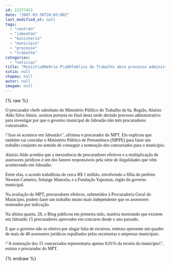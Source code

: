 ```yaml
---
id: 12377422
date: "2007-03-30T20:03:00Z"
last_modified_at: null
tags:
  - "contran"
  - "jaboatao"
  - "ministerio"
  - "municipio"
  - "processo"
  - "trabalho"
categories:
  - "noticias"
title: "Minist\u00e9rio P\u00fablico do Trabalho abre processo administrativo contra munic\u00edpio de Jaboat\u00e3o"
sutia: null
chapeu: null
autor: null
imagem: null
---
```

{% raw %}
<p><P><FONT face=Verdana>O procurador chefe substituto do Ministério </FONT><FONT face=Verdana>Público do Trabalho da 6a. Região, Aluísio </FONT><FONT face=Verdana>Aldo Silva Júnior, assinou portaria no final </FONT><FONT face=Verdana>desta tarde abrindo processo administrativo </FONT><FONT face=Verdana>para investigar por que o governo municipal de </FONT><FONT face=Verdana>Jaboatão não tem procuradores concursados.</FONT></P></p>
<p><P><FONT face=Verdana>\"Isso só acontece em Jaboatão\", afirmou o </FONT><FONT face=Verdana>procurador do MPT. Ele explicou que também vai </FONT><FONT face=Verdana>convidar o Ministério Público de Pernambuco </FONT><FONT face=Verdana>(MPPE) para fazer um trabalho conjunto no </FONT><FONT face=Verdana>sentido de conseguir a nomeação&nbsp;dos</FONT><FONT face=Verdana> concursados para o&nbsp;município.</FONT></P></p>
<p><P><FONT face=Verdana>Aluísio Aldo acredita que a inexistência de </FONT><FONT face=Verdana>procuradores&nbsp;efetivos e a multiplicação de </FONT><FONT face=Verdana>assessores jurídicos é um dos fatores </FONT><FONT face=Verdana>responsáveis pela série de ilegalidades que </FONT><FONT face=Verdana>vêm acontecendo em Jaboatão.</FONT></P></p>
<p><P><FONT face=Verdana>Entre elas, o acordo trabalhista de cerca R$ 1 </FONT><FONT face=Verdana>milhão, envolvendo a filha do prefeito Newton </FONT><FONT face=Verdana>Carneiro, Solange Manoela, e a Fundação </FONT><FONT face=Verdana>Yapoatan, órgão do governo municipal.</FONT></P></p>
<p><P><FONT face=Verdana>Na avaliação do MPT, procuradores efetivos, su</FONT><FONT face=Verdana>bmetidos à Procuradoria Geral do Município, podem fazer um trabalho muito mais </FONT><FONT face=Verdana>independente que os assessores nomeados por </FONT><FONT face=Verdana>indicação.</FONT></P></p>
<p><P><FONT face=Verdana>Na última quarta, 28, o Blog publicou em </FONT><FONT face=Verdana>primeira mão, matéria mostrando que existem em Jaboatão </FONT><FONT face=Verdana>15 procuradores aprovados em </FONT><FONT face=Verdana>concurso desde o&nbsp;ano passado.</FONT></P></p>
<p><P><FONT face=Verdana>E que o governo não os efetiva por alegar </FONT><FONT face=Verdana>falta de recursos, embora apresente um quadro </FONT><FONT face=Verdana>de mais de 40 assessores jurídicos espalhados </FONT><FONT face=Verdana>pelas secretarias e empresas municipais.</FONT></P></p>
<p><P><FONT face=Verdana>\"A nomeação dos 15 concursados representaria </FONT><FONT face=Verdana>apenas 0,01% da receita do município\", estima </FONT><FONT face=Verdana>o procurador do MPT.</FONT></P> </p>
{% endraw %}